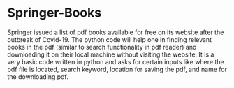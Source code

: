 # Springer-Books
Springer issued a list of pdf books available for free on its website after the outbreak of Covid-19. The python code will help one in finding relevant books in the pdf (similar to search functionality in pdf reader) and downloading it on their local machine without visiting the website. 
It is a very basic code written in python and asks for certain inputs like where the pdf file is located, search keyword, location for saving the pdf, and name for the downloading pdf.
